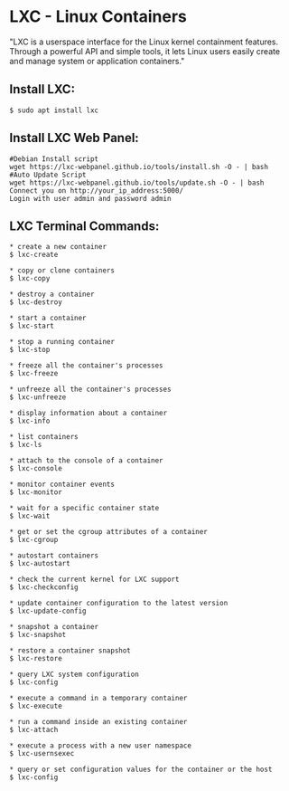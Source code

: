 LXC - Linux Containers
=======================

"LXC is a userspace interface for the Linux kernel containment features. Through a powerful API and simple tools, it lets Linux users easily create and manage system or application containers."

Install LXC:
-----------

    $ sudo apt install lxc

Install LXC Web Panel:
-----------------------

    #Debian Install script
    wget https://lxc-webpanel.github.io/tools/install.sh -O - | bash
    #Auto Update Script
    wget https://lxc-webpanel.github.io/tools/update.sh -O - | bash
    Connect you on http://your_ip_address:5000/
    Login with user admin and password admin

LXC Terminal Commands:
----------------------

    * create a new container
    $ lxc-create

    * copy or clone containers
    $ lxc-copy

    * destroy a container
    $ lxc-destroy

    * start a container
    $ lxc-start

    * stop a running container
    $ lxc-stop

    * freeze all the container's processes
    $ lxc-freeze

    * unfreeze all the container's processes
    $ lxc-unfreeze

    * display information about a container
    $ lxc-info

    * list containers
    $ lxc-ls

    * attach to the console of a container
    $ lxc-console

    * monitor container events
    $ lxc-monitor

    * wait for a specific container state
    $ lxc-wait

    * get or set the cgroup attributes of a container
    $ lxc-cgroup

    * autostart containers
    $ lxc-autostart

    * check the current kernel for LXC support
    $ lxc-checkconfig

    * update container configuration to the latest version
    $ lxc-update-config

    * snapshot a container
    $ lxc-snapshot

    * restore a container snapshot
    $ lxc-restore

    * query LXC system configuration
    $ lxc-config

    * execute a command in a temporary container
    $ lxc-execute

    * run a command inside an existing container
    $ lxc-attach

    * execute a process with a new user namespace
    $ lxc-usernsexec

    * query or set configuration values for the container or the host
    $ lxc-config